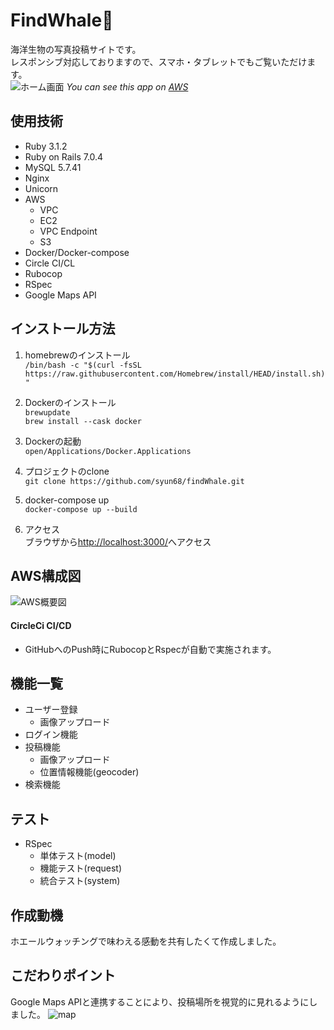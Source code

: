 # FindWhale:whale2:

海洋生物の写真投稿サイトです。    
レスポンシブ対応しておりますので、スマホ・タブレットでもご覧いただけます。  
![ホーム画面](https://user-images.githubusercontent.com/101915651/226985730-39598dbc-606d-42d5-94e0-096e12eb92ab.gif)
_You can see this app on [AWS](http://35.76.100.10/)_

## 使用技術
* Ruby 3.1.2
* Ruby on Rails 7.0.4
* MySQL 5.7.41
* Nginx
* Unicorn
* AWS
  * VPC
  * EC2
  * VPC Endpoint
  * S3
* Docker/Docker-compose
* Circle CI/CL
* Rubocop
* RSpec
* Google Maps API

## インストール方法
1. homebrewのインストール  
```/bin/bash -c "$(curl -fsSL https://raw.githubusercontent.com/Homebrew/install/HEAD/install.sh)"```

2. Dockerのインストール  
```brewupdate```  
```brew install --cask docker```

3. Dockerの起動  
```open/Applications/Docker.Applications```

4. プロジェクトのclone  
```git clone https://github.com/syun68/findWhale.git```

5. docker-compose up  
```docker-compose up --build```

6. アクセス  
ブラウザから[http://localhost:3000/](http://localhost:3000/)へアクセス

## AWS構成図
![AWS概要図](https://user-images.githubusercontent.com/101915651/222487401-62eca152-ed02-4ee9-8dd1-2013b90e2c68.png)
#### CircleCi CI/CD
* GitHubへのPush時にRubocopとRspecが自動で実施されます。

## 機能一覧
* ユーザー登録
  * 画像アップロード
* ログイン機能
* 投稿機能
  * 画像アップロード
  * 位置情報機能(geocoder)
* 検索機能

## テスト
* RSpec
  * 単体テスト(model)
  * 機能テスト(request)
  * 統合テスト(system)

## 作成動機
ホエールウォッチングで味わえる感動を共有したくて作成しました。

## こだわりポイント
Google Maps APIと連携することにより、投稿場所を視覚的に見れるようにしました。
![map](https://user-images.githubusercontent.com/101915651/226990754-8ab4c420-5b61-45ef-acbc-71e0ae335807.gif)
